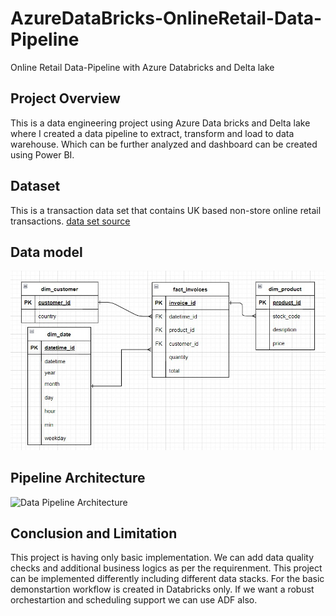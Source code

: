 # AzureDataBricks-OnlineRetail-Data-Pipeline
Online Retail Data-Pipeline with Azure Databricks and Delta lake

## Project Overview
This is a data engineering project using Azure Data bricks and Delta lake where I created a data pipeline to extract, transform and load to data warehouse. Which can be further analyzed and dashboard can be created using Power BI.

## Dataset
This is a transaction data set that contains UK based non-store online retail transactions.
[data set source](https://www.kaggle.com/datasets/tunguz/online-retail/data)

## Data model
![RetailOnline-Data-Model](/images/RetailOnline-Data-Model.jpg)

## Pipeline Architecture
![Data Pipeline Architecture](/images/OnlineRetail-Data-Pipeline-Architecture.jpg)

## Conclusion and Limitation
This project is having only basic implementation. We can add data quality checks and additional business logics as per the requirenment. This project can be implemented differently including different data stacks. For the basic demonstartion workflow is created in Databricks only. If we want a robust orchestartion and scheduling support we can use ADF also.
